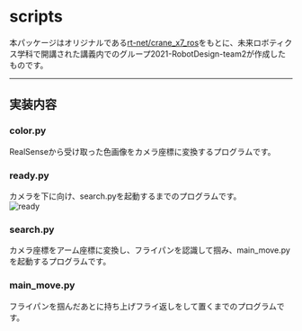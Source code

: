 # scripts
本パッケージはオリジナルである[rt-net/crane_x7_ros](https://github.com/rt-net/crane_x7_ros)をもとに、未来ロボティクス学科で開講された講義内でのグループ2021-RobotDesign-team2が作成したものです。

---
## 実装内容

### color.py  

RealSenseから受け取った色画像をカメラ座標に変換するプログラムです。  

### ready.py  

カメラを下に向け、search.pyを起動するまでのプログラムです。  
![ready](https://user-images.githubusercontent.com/71488443/146645299-08b9c7d9-6c6a-4174-8372-9573e84a2098.gif)

### search.py  

カメラ座標をアーム座標に変換し、フライパンを認識して掴み、main_move.pyを起動するプログラムです。  

### main_move.py

フライパンを掴んだあとに持ち上げフライ返しをして置くまでのプログラムです。  
